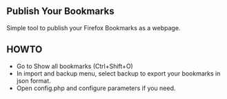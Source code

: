 ## Publish Your Bookmarks ##

Simple tool to publish your Firefox Bookmarks as a webpage.

## HOWTO ##
* Go to Show all bookmarks (Ctrl+Shift+O)
* In import and backup menu, select backup to export your bookmarks in json format.
* Open config.php and configure parameters if you need.
